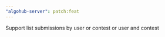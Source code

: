 ```yaml
---
"algohub-server": patch:feat
---
```


Support list submissions by user or contest or user and contest